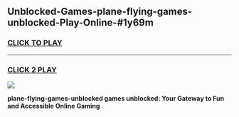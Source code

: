 
## Unblocked-Games-plane-flying-games-unblocked-Play-Online-#1y69m
<h3>
<a href="https://premium.freeplayer.one?title=plane-flying-games-unblocked&ref=27F">CLICK TO PLAY</a></h3>
<hr>

<h3>
<a href="https://premium.freeplayer.one?title=plane-flying-games-unblocked&ref=27F">CLICK 2 PLAY</a>
  
</h3>

<a href="https://premium.freeplayer.one?title=plane-flying-games-unblocked&ref=27F"><img src="https://clearcache.store/games.png"></a>


**plane-flying-games-unblocked games unblocked: Your Gateway to Fun and Accessible Online Gaming**
